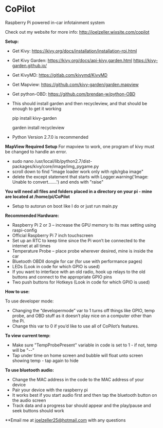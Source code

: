 # CoPilot
Raspberry Pi powered in-car infotainment system

Check out my website for more info: http://joelzeller.wixsite.com/copilot

**Setup:**
-	Get Kivy: https://kivy.org/docs/installation/installation-rpi.html
-	Get Kivy Garden: https://kivy.org/docs/api-kivy.garden.html 
			 https://kivy-garden.github.io/
-	Get KivyMD: https://gitlab.com/kivymd/KivyMD
-	Get Mapview: https://github.com/kivy-garden/garden.mapview 	
-	Get python-OBD: https://github.com/brendan-w/python-OBD

-	This should install garden and then recycleview, and that should be enough to get it working
	
	pip install kivy-garden
	
	garden install recycleview

-	Python Version 2.7.0 is recommended

**MapView Required Setup**
For mapview to work, one program of kivy must be changed to handle an error.
-	sudo nano /usr/local/lib/python2.7/dist-packages/kivy/core/image/img_pygame.py
-	scroll down to find "image loader work only with rgb/rgba image"
-	delete the except statement that starts with Logger.warning('Image: Unable to convert.......') and ends with "raise"

**You will need all files and folders placed in a directory on your pi - mine are located at /home/pi/CoPilot**

-	Setup to autorun on boot like I do or just run main.py

**Recommended Hardware:**

- Raspberry Pi 2 or 3 – increase the GPU memory to its max setting using raspi-config 
- Official Raspberry Pi 7 inch touchscreen
- Set up an RTC to keep time since the Pi won’t be connected to the internet at all times
- Temperature Probe – place probe wherever desired, mine is inside the car
- Bluetooth OBDII dongle for car (for use with performance pages)
- LEDs (Look in code for which GPIO is used)
- If you want to interface with an old radio, hook up relays to the old buttons and connect to the appropriate GPIO pins
- Two push buttons for Hotkeys (Look in code for which GPIO is used)


**How to use:**
 
To use developer mode:
- Changing the “developermode” var to 1 turns off things like GPIO, temp probe, and OBD stuff as it doesn’t play nice on a computer other than the Pi.
- Change this var to 0 if you’d like to use all of CoPilot’s features.

**To view current temp:**
- Make sure "TempProbePresent" variable in code is set to 1 - if not, temp will be "--"
- Tap under time on home screen and bubble will float unto screen showing temp - tap again to hide

**To use bluetooth audio:**
- Change the MAC address in the code to the MAC address of your device
- Pair your device with the raspberry pi
- It works best if you start audio first and then tap the bluetooth button on the audio screen
- Track data and a progress bar should appear and the play/pause and seek buttons should work
 
**Email me at joelzeller25@hotmail.com with any questions
